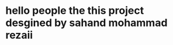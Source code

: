 

#

<h1>

                        
  
</h1>

#

#

<h1>
  
hello people the this project desgined by sahand mohammad rezaii

</h1>

#
